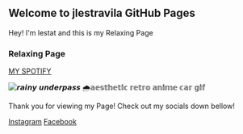 ## Welcome to jlestravila GitHub Pages

Hey! I'm lestat and this is my Relaxing Page


### Relaxing Page 

[MY SPOTIFY](https://open.spotify.com/user/31qwwekvpgipc2my6qcog4snp74y?si=TktCiODaS2e5DhCgzno4Ig)

![𝙧𝙖𝙞𝙣𝙮 𝙪𝙣𝙙𝙚𝙧𝙥𝙖𝙨𝙨 🌧𝕒𝕖𝕤𝕥𝕙𝕖𝕥𝕚𝕔 𝕣𝕖𝕥𝕣𝕠 𝕒𝕟𝕚𝕞𝕖 𝕔𝕒𝕣 𝕘𝕚𝕗](https://user-images.githubusercontent.com/99930438/159727652-1c22b3e6-f21d-4e84-ab6c-481ff4f6d608.gif)

Thank you for viewing my Page!
Check out my socials down bellow!

[Instagram](https://www.instagram.com/_jeanmf/)
[Facebook](https://www.facebook.com/lestat.estravila.5/)
